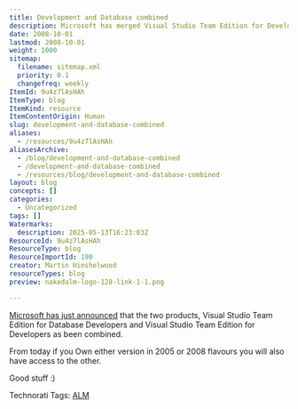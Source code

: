 ```yaml
---
title: Development and Database combined
description: Microsoft has merged Visual Studio Team Edition for Developers and Database Developers, giving users of either version access to both tools in 2005 and 2008 editions.
date: 2008-10-01
lastmod: 2008-10-01
weight: 1000
sitemap:
  filename: sitemap.xml
  priority: 0.1
  changefreq: weekly
ItemId: 9u4z7lAsHAh
ItemType: blog
ItemKind: resource
ItemContentOrigin: Human
slug: development-and-database-combined
aliases:
  - /resources/9u4z7lAsHAh
aliasesArchive:
  - /blog/development-and-database-combined
  - /development-and-database-combined
  - /resources/blog/development-and-database-combined
layout: blog
concepts: []
categories:
  - Uncategorized
tags: []
Watermarks:
  description: 2025-05-13T16:23:03Z
ResourceId: 9u4z7lAsHAh
ResourceType: blog
ResourceImportId: 190
creator: Martin Hinshelwood
resourceTypes: blog
preview: nakedalm-logo-128-link-1-1.png

---
```

[Microsoft has just announced](http://blogs.msdn.com/gertd/archive/2008/09/29/team-developer-team-data-team-developer.aspx) that the two products, Visual Studio Team Edition for Database Developers and Visual Studio Team Edition for Developers as been combined.

From today if you Own either version in 2005 or 2008 flavours you will also have access to the other.

Good stuff :)

Technorati Tags: [ALM](http://technorati.com/tags/ALM)
